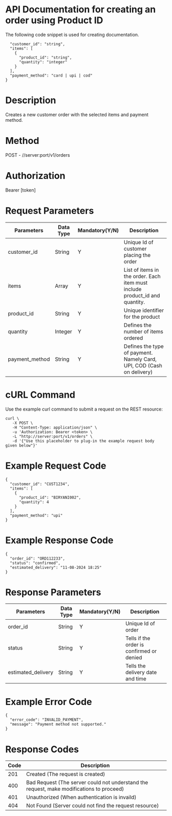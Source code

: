 # API Documentation for creating an order using Product ID 
The following code snippet is used for creating documentation.<br>
```{
  "customer_id": "string",
  "items": [
    {
      "product_id": "string",
      "quantity": "integer"
    }
  ],
  "payment_method": "card | upi | cod"
}
```

# Description
Creates a new customer order with the selected items and payment method.<br>

# Method
POST - //server:port/v1/orders

# Authorization
Bearer [token]

# Request Parameters 
| Parameters| Data Type |  Mandatory(Y/N) | Description |
|-----------|-----------|-----------------|-------------|
| customer_id| String   |    Y            |Unique Id of customer placing the order|
|   items|Array    | Y|     List of items in the order. Each item must include product_id and quantity.  |
|product_id| String| Y| Unique identifier for the product|
|quantity|Integer|Y| Defines the number of items ordered|
|payment_method|String|Y|Defines the type of payment. Namely Card, UPI, COD (Cash on delivery)|

# cURL Command
Use the example curl command to submit a request on the REST resource:
```
curl \
   -X POST \
   -H "Content-Type: application/json" \
   -u 'Authorization: Bearer <token> \
   -L "http://server:port/v1/orders" \
   -d '{"Use this placeholder to plug-in the example request body given below"}'
```

# Example Request Code
```
{
  "customer_id": "CUST1234",
  "items": [
    {
      "product_id": "BIRYANI002",
      "quantity": 4
    }
  ],
  "payment_method": "upi"
}
```
# Example Response Code
```
{
  "order_id": "ORD112233",
  "status": "confirmed",
  "estimated_delivery": "11-08-2024 18:25"
}
```
# Response Parameters
| Parameters| Data Type |  Mandatory(Y/N) | Description |
|-----------|-----------|-----------------|-------------|
| order_id| String   |    Y            |Unique Id of order|
|   status|String    | Y|     Tells if the order is confirmed or denied|
|estimated_delivery| String| Y| Tells the delivery date and time|

# Example Error Code 
```
{
  "error_code": "INVALID_PAYMENT",
  "message": "Payment method not supported."
}
```
# Response Codes 
| Code| Description |
|-----------|-----------|
| 201| Created (The request is created)|  
| 400 |Bad Request (The server could not understand the request, make modifications to proceed)|
|401| Unauthorized (When authentication is invaild)|
|404| Not Found (Server could not find the request resource)|
